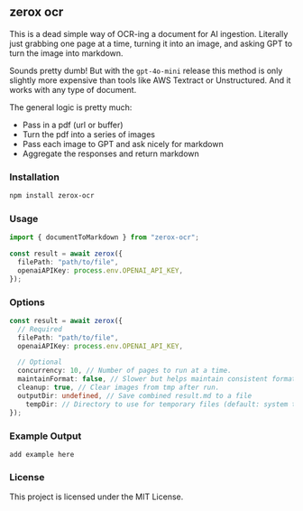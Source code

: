 ## zerox ocr

This is a dead simple way of OCR-ing a document for AI ingestion. Literally just grabbing one page at a time, turning it into an image, and asking GPT to turn the image into markdown.

Sounds pretty dumb! But with the `gpt-4o-mini` release this method is only slightly more expensive than tools like AWS Textract or Unstructured. And it works with any type of document.

The general logic is pretty much:

- Pass in a pdf (url or buffer)
- Turn the pdf into a series of images
- Pass each image to GPT and ask nicely for markdown
- Aggregate the responses and return markdown

### Installation

```sh
npm install zerox-ocr
```

### Usage

```ts
import { documentToMarkdown } from "zerox-ocr";

const result = await zerox({
  filePath: "path/to/file",
  openaiAPIKey: process.env.OPENAI_API_KEY,
});
```

### Options

```ts
const result = await zerox({
  // Required
  filePath: "path/to/file",
  openaiAPIKey: process.env.OPENAI_API_KEY,

  // Optional
  concurrency: 10, // Number of pages to run at a time.
  maintainFormat: false, // Slower but helps maintain consistent formatting.
  cleanup: true, // Clear images from tmp after run.
  outputDir: undefined, // Save combined result.md to a file
	tempDir: // Directory to use for temporary files (default: system temp directory)
});
```

### Example Output

```
add example here
```

### License

This project is licensed under the MIT License.
